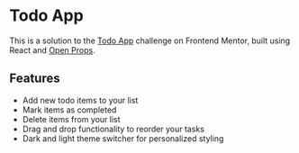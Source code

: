 # Todo App
This is a solution to the [Todo App](https://www.frontendmentor.io/challenges/todo-app-Su1_KokOW) challenge on Frontend Mentor, built using React and [Open Props](https://open-props.style/).

## Features
- Add new todo items to your list
- Mark items as completed
- Delete items from your list
- Drag and drop functionality to reorder your tasks
- Dark and light theme switcher for personalized styling
